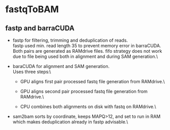 # fastqToBAM

## fastp and barraCUDA

-   fastp for filtering, trimming and deduplication of reads.\
    fastp used min. read length 35 to prevent memory error in barraCUDA.\
    Both pairs are generated as RAMdrive files. fifo strategy does not work due to file being used both in alignment and during SAM generation.\

-   baraCUDA for alignment and SAM generation.\
    Uses three steps:\

    -   GPU aligns first pair processed fastq file generation from RAMdrive.\

    -   GPU aligns second pair processed fastq file generation from RAMdrive.\

    -   CPU combines both alignments on disk with fastq on RAMdrive.\

-   sam2bam sorts by coordinate, keeps MAPQ\>12, and set to run in RAM which makes deduplication already in fastp advisable.\
